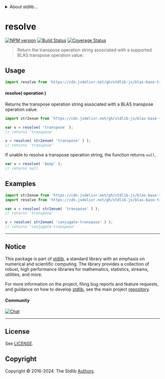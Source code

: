 <!--

@license Apache-2.0

Copyright (c) 2024 The Stdlib Authors.

Licensed under the Apache License, Version 2.0 (the "License");
you may not use this file except in compliance with the License.
You may obtain a copy of the License at

   http://www.apache.org/licenses/LICENSE-2.0

Unless required by applicable law or agreed to in writing, software
distributed under the License is distributed on an "AS IS" BASIS,
WITHOUT WARRANTIES OR CONDITIONS OF ANY KIND, either express or implied.
See the License for the specific language governing permissions and
limitations under the License.

-->


<details>
  <summary>
    About stdlib...
  </summary>
  <p>We believe in a future in which the web is a preferred environment for numerical computation. To help realize this future, we've built stdlib. stdlib is a standard library, with an emphasis on numerical and scientific computation, written in JavaScript (and C) for execution in browsers and in Node.js.</p>
  <p>The library is fully decomposable, being architected in such a way that you can swap out and mix and match APIs and functionality to cater to your exact preferences and use cases.</p>
  <p>When you use stdlib, you can be absolutely certain that you are using the most thorough, rigorous, well-written, studied, documented, tested, measured, and high-quality code out there.</p>
  <p>To join us in bringing numerical computing to the web, get started by checking us out on <a href="https://github.com/stdlib-js/stdlib">GitHub</a>, and please consider <a href="https://opencollective.com/stdlib">financially supporting stdlib</a>. We greatly appreciate your continued support!</p>
</details>

# resolve

[![NPM version][npm-image]][npm-url] [![Build Status][test-image]][test-url] [![Coverage Status][coverage-image]][coverage-url] <!-- [![dependencies][dependencies-image]][dependencies-url] -->

> Return the transpose operation string associated with a supported BLAS transpose operation value.

<!-- Section to include introductory text. Make sure to keep an empty line after the intro `section` element and another before the `/section` close. -->

<section class="intro">

</section>

<!-- /.intro -->

<!-- Package usage documentation. -->



<section class="usage">

## Usage

```javascript
import resolve from 'https://cdn.jsdelivr.net/gh/stdlib-js/blas-base-transpose-operation-resolve-str@deno/mod.js';
```

#### resolve( operation )

Returns the transpose operation string associated with a BLAS transpose operation value.

```javascript
import str2enum from 'https://cdn.jsdelivr.net/gh/stdlib-js/blas-base-transpose-operation-str2enum@deno/mod.js';

var v = resolve( 'transpose' );
// returns 'transpose'

v = resolve( str2enum( 'transpose' ) );
// returns 'transpose'
```

If unable to resolve a transpose operation string, the function returns `null`.

```javascript
var v = resolve( 'beep' );
// returns null
```

</section>

<!-- /.usage -->

<!-- Package usage notes. Make sure to keep an empty line after the `section` element and another before the `/section` close. -->

<section class="notes">

</section>

<!-- /.notes -->

<!-- Package usage examples. -->

<section class="examples">

## Examples

<!-- eslint no-undef: "error" -->

```javascript
import str2enum from 'https://cdn.jsdelivr.net/gh/stdlib-js/blas-base-transpose-operation-str2enum@deno/mod.js';
import resolve from 'https://cdn.jsdelivr.net/gh/stdlib-js/blas-base-transpose-operation-resolve-str@deno/mod.js';

var v = resolve( str2enum( 'transpose' ) );
// returns 'transpose'

v = resolve( str2enum( 'conjugate-transpose' ) );
// returns 'conjugate-transpose'
```

</section>

<!-- /.examples -->

<!-- Section to include cited references. If references are included, add a horizontal rule *before* the section. Make sure to keep an empty line after the `section` element and another before the `/section` close. -->

<section class="references">

</section>

<!-- /.references -->

<!-- Section for related `stdlib` packages. Do not manually edit this section, as it is automatically populated. -->

<section class="related">

</section>

<!-- /.related -->

<!-- Section for all links. Make sure to keep an empty line after the `section` element and another before the `/section` close. -->


<section class="main-repo" >

* * *

## Notice

This package is part of [stdlib][stdlib], a standard library with an emphasis on numerical and scientific computing. The library provides a collection of robust, high performance libraries for mathematics, statistics, streams, utilities, and more.

For more information on the project, filing bug reports and feature requests, and guidance on how to develop [stdlib][stdlib], see the main project [repository][stdlib].

#### Community

[![Chat][chat-image]][chat-url]

---

## License

See [LICENSE][stdlib-license].


## Copyright

Copyright &copy; 2016-2024. The Stdlib [Authors][stdlib-authors].

</section>

<!-- /.stdlib -->

<!-- Section for all links. Make sure to keep an empty line after the `section` element and another before the `/section` close. -->

<section class="links">

[npm-image]: http://img.shields.io/npm/v/@stdlib/blas-base-transpose-operation-resolve-str.svg
[npm-url]: https://npmjs.org/package/@stdlib/blas-base-transpose-operation-resolve-str

[test-image]: https://github.com/stdlib-js/blas-base-transpose-operation-resolve-str/actions/workflows/test.yml/badge.svg?branch=main
[test-url]: https://github.com/stdlib-js/blas-base-transpose-operation-resolve-str/actions/workflows/test.yml?query=branch:main

[coverage-image]: https://img.shields.io/codecov/c/github/stdlib-js/blas-base-transpose-operation-resolve-str/main.svg
[coverage-url]: https://codecov.io/github/stdlib-js/blas-base-transpose-operation-resolve-str?branch=main

<!--

[dependencies-image]: https://img.shields.io/david/stdlib-js/blas-base-transpose-operation-resolve-str.svg
[dependencies-url]: https://david-dm.org/stdlib-js/blas-base-transpose-operation-resolve-str/main

-->

[chat-image]: https://img.shields.io/gitter/room/stdlib-js/stdlib.svg
[chat-url]: https://app.gitter.im/#/room/#stdlib-js_stdlib:gitter.im

[stdlib]: https://github.com/stdlib-js/stdlib

[stdlib-authors]: https://github.com/stdlib-js/stdlib/graphs/contributors

[umd]: https://github.com/umdjs/umd
[es-module]: https://developer.mozilla.org/en-US/docs/Web/JavaScript/Guide/Modules

[deno-url]: https://github.com/stdlib-js/blas-base-transpose-operation-resolve-str/tree/deno
[deno-readme]: https://github.com/stdlib-js/blas-base-transpose-operation-resolve-str/blob/deno/README.md
[umd-url]: https://github.com/stdlib-js/blas-base-transpose-operation-resolve-str/tree/umd
[umd-readme]: https://github.com/stdlib-js/blas-base-transpose-operation-resolve-str/blob/umd/README.md
[esm-url]: https://github.com/stdlib-js/blas-base-transpose-operation-resolve-str/tree/esm
[esm-readme]: https://github.com/stdlib-js/blas-base-transpose-operation-resolve-str/blob/esm/README.md
[branches-url]: https://github.com/stdlib-js/blas-base-transpose-operation-resolve-str/blob/main/branches.md

[stdlib-license]: https://raw.githubusercontent.com/stdlib-js/blas-base-transpose-operation-resolve-str/main/LICENSE

</section>

<!-- /.links -->
